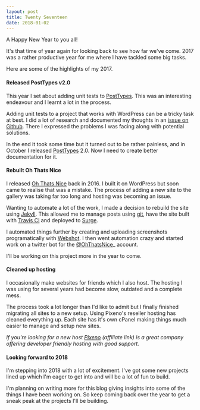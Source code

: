 ```yaml
---
layout: post
title: Twenty Seventeen
date: 2018-01-02
---
```


A Happy New Year to you all!

It's that time of year again for looking back to see how far we've come. 2017 was a rather productive year for me where I have tackled some big tasks.

Here are some of the highlights of my 2017.

#### Released PostTypes v2.0

This year I set about adding unit tests to [PostTypes](https://github.com/jjgrainger/posttypes). This was an interesting endeavour and I learnt a lot in the process.

Adding unit tests to a project that works with WordPress can be a tricky task at best. I did a lot of research and documented my thoughts in an [issue on Github](https://github.com/jjgrainger/PostTypes/issues/9). There I expressed the problems I was facing along with potential solutions.

In the end it took some time but it turned out to be rather painless, and in October I released [PostTypes](https://github.com/jjgrainger/posttypes) 2.0. Now I need to create better documentation for it.

#### Rebuilt Oh Thats Nice

I released [Oh Thats Nice](https://ohthatsnice.net/) back in 2016. I built it on WordPress but soon came to realise that was a mistake. The process of adding a new site to the gallery was taking far too long and hosting was becoming an issue.

Wanting to automate a lot of the work, I made a decision to rebuild the site using [Jekyll](https://jekyllrb.com/). This allowed me to manage posts using [git](https://github.com/jjgrainger/ohthatsnice), have the site built with [Travis CI](https://travis-ci.org/jjgrainger/ohthatsnice) and deployed to [Surge](http://surge.sh/).

I automated things further by creating and uploading screenshots programatically with [Webshot](https://github.com/jjgrainger/webshot). I then went automation crazy and started work on a twitter bot for the [@OhThatsNice_](https://twitter.com/OhThatsNice_) account.

I'll be working on this project more in the year to come.

#### Cleaned up hosting

I occasionally make websites for friends which I also host. The hosting I was using for several years had become slow, outdated and a complete mess.

The process took a lot longer than I'd like to admit but I finally finished migrating all sites to a new setup. Using Pixeno's reseller hosting has cleaned everything up. Each site has it's own cPanel making things much easier to manage and setup new sites.

*If you're looking for a new host [Pixeno](https://pixeno.com/account/aff.php?aff=70) (affiliate link) is a great company offering developer friendly hosting with good support.*

#### Looking forward to 2018

I'm stepping into 2018 with a lot of excitement. I've got some new projects lined up which I'm eager to get into and will be a lot of fun to build.

I'm planning on writing more for this blog giving insights into some of the things I have been working on. So keep coming back over the year to get a sneak peak at the projects I'll be building.
